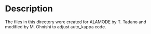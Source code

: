 
Description
=============

The files in this directory were created for ALAMODE by T. Tadano and modified by M. Ohnishi to adjust 
auto_kappa code.

